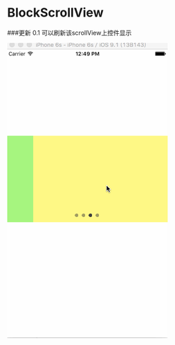 # BlockScrollView
###更新 0.1  可以刷新该scrollView上控件显示

![(轮播图)](https://raw.githubusercontent.com/Yexinglong/BlockScrollView/master/blockGIF.gif)
